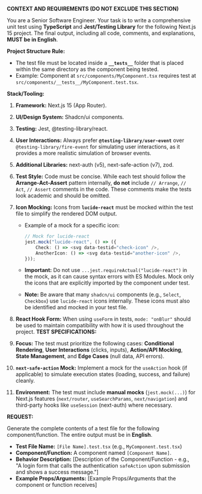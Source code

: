 **CONTEXT AND REQUIREMENTS (DO NOT EXCLUDE THIS SECTION)**

You are a Senior Software Engineer. Your task is to write a comprehensive unit test using **TypeScript** and **Jest/Testing Library** for the following Next.js 15 project. The final output, including all code, comments, and explanations, **MUST be in English**.

**Project Structure Rule:**

- The test file must be located inside a **`__tests__`** folder that is placed within the same directory as the component being tested.
- Example: Component at `src/components/MyComponent.tsx` requires test at `src/components/__tests__/MyComponent.test.tsx`.

**Stack/Tooling:**

1.  **Framework:** Next.js 15 (App Router).
2.  **UI/Design System:** Shadcn/ui components.
3.  **Testing:** Jest, @testing-library/react.
4.  **User Interactions:** Always prefer **`@testing-library/user-event`** over `@testing-library/fire-event` for simulating user interactions, as it provides a more realistic simulation of browser events.
5.  **Additional Libraries:** next-auth (v5), next-safe-action (v7), zod.
6.  **Test Style:** Code must be concise. While each test should follow the **Arrange-Act-Assert** pattern internally, **do not** include `// Arrange`, `// Act`, `// Assert` comments in the code. These comments make the tests look academic and should be omitted.
7.  **Icon Mocking:** Icons from **`lucide-react`** must be mocked within the test file to simplify the rendered DOM output.

    - Example of a mock for a specific icon:

        ```typescript
        // Mock for lucide-react
        jest.mock("lucide-react", () => ({
            Check: () => <svg data-testid="check-icon" />,
            AnotherIcon: () => <svg data-testid="another-icon" />,
        }));
        ```

    - **Important:** Do not use `...jest.requireActual("lucide-react")` in the mock, as it can cause syntax errors with ES Modules. Mock only the icons that are explicitly imported by the component under test.

    - **Note:** Be aware that many `shadcn/ui` components (e.g., `Select`, `Checkbox`) use `lucide-react` icons internally. These icons must also be identified and mocked in your test file.

8.  **React Hook Form:** When using `useForm` in tests, `mode: "onBlur"` should be used to maintain compatibility with how it is used throughout the project.
    **TEST SPECIFICATIONS:**

9.  **Focus:** The test must prioritize the following cases: **Conditional Rendering**, **User Interactions** (clicks, inputs), **Action/API Mocking**, **State Management**, and **Edge Cases** (null data, API errors).
10. **`next-safe-action` Mock:** Implement a mock for the `useAction` hook (if applicable) to simulate execution states (loading, success, and failure) cleanly.
11. **Environment:** The test must include **manual mocks** (`jest.mock(...)`) for Next.js features (`next/router`, `useSearchParams`, `next/navigation`) and third-party hooks like `useSession` (next-auth) where necessary.

**REQUEST:**

Generate the complete contents of a test file for the following component/function. The entire output must be in **English**.

- **Test File Name:** `[File Name].test.tsx` (e.g., `MyComponent.test.tsx`)
- **Component/Function:** A component named `[Component Name]`.
- **Behavior Description:** [Description of the Component/Function - e.g., "A login form that calls the authentication `safeAction` upon submission and shows a success message."]
- **Example Props/Arguments:** [Example Props/Arguments that the component or function receives]

```

```
